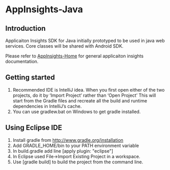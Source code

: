 ﻿AppInsights-Java
================
Introduction
------------
Applicaiton Insights SDK for Java initially prototyped to be used in java web services. Core classes will be shared with Android SDK. 

Please refer to [AppInsights-Home](https://github.com/Microsoft/AppInsights-Home) for general applicaiton insights documentation.

Getting started
---------------

  1. Recommended IDE is IntelliJ idea. When you first open either of the two projects, do it by ‘Import Project’ rather than ‘Open Project’ This will start from the Gradle files and recreate all the build and runtime dependencies in IntelliJ’s cache.
  2. You can use gradlew.bat on Windows to get gradle installed.

Using Eclipse IDE
---------------
1.	Install gradle from http://www.gradle.org/installation
2.	Add GRADLE_HOME/bin to your PATH environment variable
3.	In build.gradle add line [apply plugin: "eclipse"]  
4.	In Eclipse used File->Import Existing Project in a workspace.
5.	Use [gradle build] to build the project from the command line.

